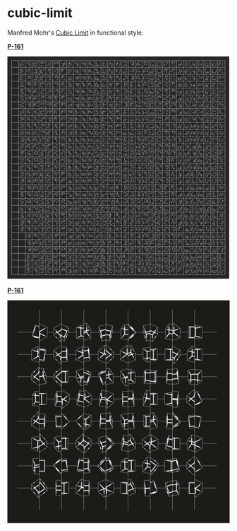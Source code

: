 # cubic-limit

Manfred Mohr's [Cubic Limit](http://www.emohr.com/paris-1975/catalog/layoutcatalog75.html) in functional style.

**[P-161](http://www.emohr.com/mohr_cube1_161.html)**

![p161](./p161.png)

**[P-161](http://www.emohr.com/mohr_cube2_197k.html)**

![p197](./p197.png)
